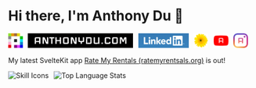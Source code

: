 # Hi there, I'm Anthony Du 👋

[<img src="./assets/Place_2017.svg.png" height="30" title="An r/place Clone | by Anthony Du" />](https://place.anthonydu.com)
&ThinSpace;
[<img src="./assets/anthonydu.com_2x.jpg" height="30" title="My Personal Website" />](https://www.anthonydu.com)
&ThinSpace;
[<img src="./assets/linkedin.png" height="30" title="Linkedin Profile" />](https://www.linkedin.com/in/antdu/)
&ThinSpace;
[<img src="./assets/Prairie_Track.png" height="30" title="PrairieTrack - PrairieLearn Tracker" />](https://chromewebstore.google.com/detail/mpiafncjjoappblggdabinolanimedai)
&ThinSpace;
[<img src="./assets/yt-chrome.png" height="30" title="Amazing YouTube for Chrome" />](https://chromewebstore.google.com/detail/einajlahdjfnkjmhpojahhanmpefcohf)
&ThinSpace;
[<img src="./assets/ig-chrome.png" height="30" title="Antstagram - Suggestions Remover" />](https://chromewebstore.google.com/detail/pjmfmehedckodidklpgjpiajbgdilebh)

My latest SvelteKit app [Rate My Rentals (ratemyrentsals.org)](https://www.ratemyrentals.org) is out!

<picture><img height="200" src="https://skillicons.dev/icons?i=java,py,js,ts,c,cpp,html,css,react,nextjs,svelte,tailwind,bash,postgresql,supabase,cloudflare&theme=dark&perline=4" alt="Skill Icons" /></picture>
&ThinSpace;
<picture><img height="200" src="https://github-readme-stats-anthonydu.vercel.app/api/top-langs/?username=anthonydu&layout=compact&langs_count=8&size_weight=0.4&count_weight=0.6&exclude_repo=CPSC221L&hide=html,css,scss,racket" alt="Top Language Stats" /></picture>

<!--
**anthonydu/anthonydu** is a ✨ _special_ ✨ repository because its `README.md` (this file) appears on your GitHub profile.

Here are some ideas to get you started:

- 🔭 I’m currently working on ...
- 🌱 I’m currently learning ...
- 👯 I’m looking to collaborate on ...
- 🤔 I’m looking for help with ...
- 💬 Ask me about ...
- 📫 How to reach me: ...
- 😄 Pronouns: ...
- ⚡ Fun fact: ...
-->
